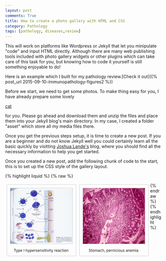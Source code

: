 ```yaml
---
layout: post
comments: True
title: How to create a photo gallery with HTML and CSS
category: Pathology
tags: [pathology, diseases,review]
---
```


This will work on platforms like Wordpress or Jekyll that let you minipulate "code" and input HTML directly. Although there are many web publishing tools included with photo gallery widgets<!--break--> or other plugins which can take care of this task for you, but knowing how to code it yourself is still something enjoyable to do!



Here is an example which I built for my pathology review.[Check it out]({% post_url 2015-09-10-immunopathology-figures2 %})

Before we start, we need to get some photos. To make thing easy for you, I have already prepare some lovely 

[cat](https://dl.dropboxusercontent.com/u/49272502/temp%20images/blogimages/build%20a%20photo%20gallery/cat.zip)

 for you. Please go ahead and download them and unzip the files and place them into your Jekyll blog's main directory. In my case, I created a folder "asset" which store all my media files there. 

Once you get the previous steps setup, it is time to create a new post. If you are a beginner and do not know Jekyll well you could certainly learn all the basic quickly by visitting [Joshua Lande's](http://joshualande.com/jekyll-github-pages-poole/) blog, where you should find all the necessary information to help you get started. 

Once you created a new post, add the following chunk of code to the start, this is to set up the CSS style of the gallery layout. 

{% highlight liquid %}
{% raw %}
<style>
div.img {
    margin: 5px;
    padding: 5px;
    border: 1px solid #cccccc;
    height: auto;
    width: auto;
    float: left;
    text-align: center;
}

div.img img {
    display: inline;
    margin: 5px;
    border: 1px solid #cccccc;
}

div.img a:hover img {
    border:1px solid #cccccc;
}

div.desc {
    text-align: center;
    font-weight: normal;
    font-size: 12px;
    width: 200px;
    margin: 5px;
}
</style>

<body>

<div class="img">
  <a target="_blank" href="/assets/pathology/test1/Immunopathologyfigures/media/image2.jpeg">
    <img src="/assets/pathology/test1/Immunopathologyfigures/media/image2.jpeg" alt="Klematis" width="200" height="180">
  </a>
  <div class="desc">Type I hypersensitivity reaction </div>
</div>
<div class="img">
  <a target="_blank" href="/assets/pathology/test1/Immunopathologyfigures/media/image3.jpeg">
    <img src="/assets/pathology/test1/Immunopathologyfigures/media/image3.jpeg" alt="Klematis" width="200" height="180">
  </a>
  <div class="desc">Stomach, pernicious anemia</div>
</div>
{% endraw %}
{% endhighlight %}
